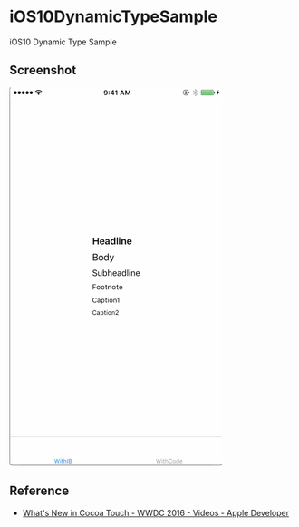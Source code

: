 # iOS10DynamicTypeSample
iOS10 Dynamic Type Sample

## Screenshot
![](screen.gif)

## Reference
- [What's New in Cocoa Touch - WWDC 2016 - Videos - Apple Developer](https://developer.apple.com/videos/play/wwdc2016/205/)
